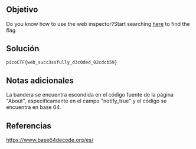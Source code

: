 ## Objetivo
Do you know how to use the web inspector?Start searching [here](http://titan.picoctf.net:64204/) to find the flag

## Solución

``` bash
picoCTF{web_succ3ssfully_d3c0ded_02cdcb59}

```

## Notas adicionales
La bandera se encuentra escondida en el código fuente de la página "About", especificamente en el campo "notify_true" y el código se encuentra en base 64.

## Referencias
https://www.base64decode.org/es/